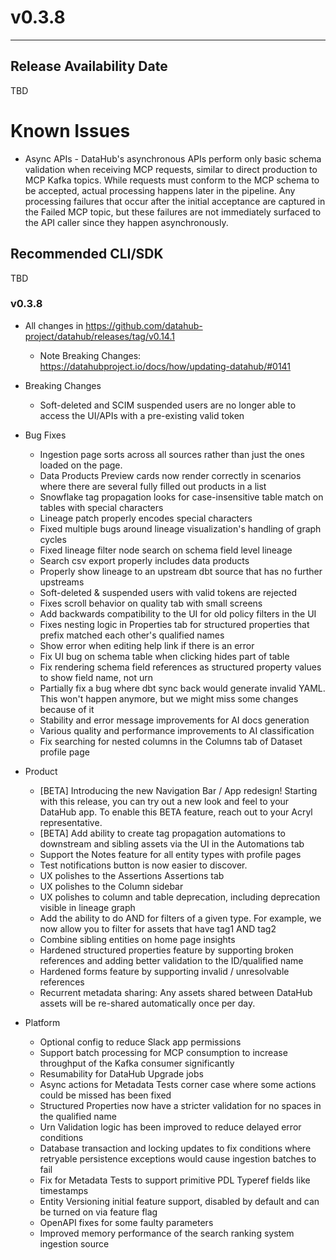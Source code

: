 # v0.3.8
---

Release Availability Date
---
TBD

# Known Issues

- Async APIs - DataHub's asynchronous APIs perform only basic schema validation when receiving MCP requests, similar to direct production to MCP Kafka topics. While requests must conform to the MCP schema to be accepted, actual processing happens later in the pipeline. Any processing failures that occur after the initial acceptance are captured in the Failed MCP topic, but these failures are not immediately surfaced to the API caller since they happen asynchronously.

Recommended CLI/SDK
---
TBD


### v0.3.8

- All changes in https://github.com/datahub-project/datahub/releases/tag/v0.14.1
    - Note Breaking Changes: https://datahubproject.io/docs/how/updating-datahub/#0141

- Breaking Changes
    - Soft-deleted and SCIM suspended users are no longer able to access the UI/APIs with a pre-existing valid token

- Bug Fixes
  - Ingestion page sorts across all sources rather than just the ones loaded on the page.
  - Data Products Preview cards now render correctly in scenarios where there are several fully filled out products in a list
  - Snowflake tag propagation looks for case-insensitive table match on tables with special characters
  - Lineage patch properly encodes special characters
  - Fixed multiple bugs around lineage visualization's handling of graph cycles
  - Fixed lineage filter node search on schema field level lineage
  - Search csv export properly includes data products
  - Properly show lineage to an upstream dbt source that has no further upstreams
  - Soft-deleted & suspended users with valid tokens are rejected
  - Fixes scroll behavior on quality tab with small screens
  - Add backwards compatibility to the UI for old policy filters in the UI
  - Fixes nesting logic in Properties tab for structured properties that prefix matched each other's qualified names
  - Show error when editing help link if there is an error
  - Fix UI bug on schema table when clicking hides part of table
  - Fix rendering schema field references as structured property values to show field name, not urn
  - Partially fix a bug where dbt sync back would generate invalid YAML. This won't happen anymore, but we might miss some changes because of it
  - Stability and error message improvements for AI docs generation
  - Various quality and performance improvements to AI classification
  - Fix searching for nested columns in the Columns tab of Dataset profile page

- Product
    - [BETA] Introducing the new Navigation Bar / App redesign! Starting with this release, you can try out a new look and feel to your DataHub app. To enable this BETA feature, reach out to your Acryl representative.
    - [BETA] Add ability to create tag propagation automations to downstream and sibling assets via the UI in the Automations tab
    - Support the Notes feature for all entity types with profile pages
    - Test notifications button is now easier to discover.
    - UX polishes to the Assertions Assertions tab
    - UX polishes to the Column sidebar
    - UX polishes to column and table deprecation, including deprecation visible in lineage graph
    - Add the ability to do AND for filters of a given type. For example, we now allow you to filter for assets that have tag1 AND tag2
    - Combine sibling entities on home page insights
    - Hardened structured properties feature by supporting broken references and adding better validation to the ID/qualified name
    - Hardened forms feature by supporting invalid / unresolvable references
    - Recurrent metadata sharing: Any assets shared between DataHub assets will be re-shared automatically once per day. 
  

- Platform
    - Optional config to reduce Slack app permissions
    - Support batch processing for MCP consumption to increase throughput of the Kafka consumer significantly
    - Resumability for DataHub Upgrade jobs
    - Async actions for Metadata Tests corner case where some actions could be missed has been fixed
    - Structured Properties now have a stricter validation for no spaces in the qualified name
    - Urn Validation logic has been improved to reduce delayed error conditions
    - Database transaction and locking updates to fix conditions where retryable persistence exceptions would cause ingestion batches to fail
    - Fix for Metadata Tests to support primitive PDL Typeref fields like timestamps
    - Entity Versioning initial feature support, disabled by default and can be turned on via feature flag
    - OpenAPI fixes for some faulty parameters
    - Improved memory performance of the search ranking system ingestion source
